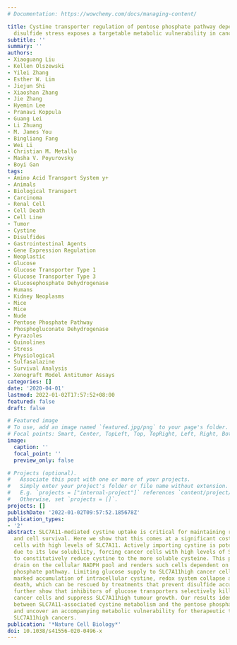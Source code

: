 ```yaml
---
# Documentation: https://wowchemy.com/docs/managing-content/

title: Cystine transporter regulation of pentose phosphate pathway dependency and
  disulfide stress exposes a targetable metabolic vulnerability in cancer
subtitle: ''
summary: ''
authors:
- Xiaoguang Liu
- Kellen Olszewski
- Yilei Zhang
- Esther W. Lim
- Jiejun Shi
- Xiaoshan Zhang
- Jie Zhang
- Hyemin Lee
- Pranavi Koppula
- Guang Lei
- Li Zhuang
- M. James You
- Bingliang Fang
- Wei Li
- Christian M. Metallo
- Masha V. Poyurovsky
- Boyi Gan
tags:
- Amino Acid Transport System y+
- Animals
- Biological Transport
- Carcinoma
- Renal Cell
- Cell Death
- Cell Line
- Tumor
- Cystine
- Disulfides
- Gastrointestinal Agents
- Gene Expression Regulation
- Neoplastic
- Glucose
- Glucose Transporter Type 1
- Glucose Transporter Type 3
- Glucosephosphate Dehydrogenase
- Humans
- Kidney Neoplasms
- Mice
- Mice
- Nude
- Pentose Phosphate Pathway
- Phosphogluconate Dehydrogenase
- Pyrazoles
- Quinolines
- Stress
- Physiological
- Sulfasalazine
- Survival Analysis
- Xenograft Model Antitumor Assays
categories: []
date: '2020-04-01'
lastmod: 2022-01-02T17:57:52+08:00
featured: false
draft: false

# Featured image
# To use, add an image named `featured.jpg/png` to your page's folder.
# Focal points: Smart, Center, TopLeft, Top, TopRight, Left, Right, BottomLeft, Bottom, BottomRight.
image:
  caption: ''
  focal_point: ''
  preview_only: false

# Projects (optional).
#   Associate this post with one or more of your projects.
#   Simply enter your project's folder or file name without extension.
#   E.g. `projects = ["internal-project"]` references `content/project/deep-learning/index.md`.
#   Otherwise, set `projects = []`.
projects: []
publishDate: '2022-01-02T09:57:52.185678Z'
publication_types:
- '2'
abstract: SLC7A11-mediated cystine uptake is critical for maintaining redox balance
  and cell survival. Here we show that this comes at a significant cost for cancer
  cells with high levels of SLC7A11. Actively importing cystine is potentially toxic
  due to its low solubility, forcing cancer cells with high levels of SLC7A11 (SLC7A11high)
  to constitutively reduce cystine to the more soluble cysteine. This presents a significant
  drain on the cellular NADPH pool and renders such cells dependent on the pentose
  phosphate pathway. Limiting glucose supply to SLC7A11high cancer cells results in
  marked accumulation of intracellular cystine, redox system collapse and rapid cell
  death, which can be rescued by treatments that prevent disulfide accumulation. We
  further show that inhibitors of glucose transporters selectively kill SLC7A11high
  cancer cells and suppress SLC7A11high tumour growth. Our results identify a coupling
  between SLC7A11-associated cystine metabolism and the pentose phosphate pathway,
  and uncover an accompanying metabolic vulnerability for therapeutic targeting in
  SLC7A11high cancers.
publication: '*Nature Cell Biology*'
doi: 10.1038/s41556-020-0496-x
---
```

